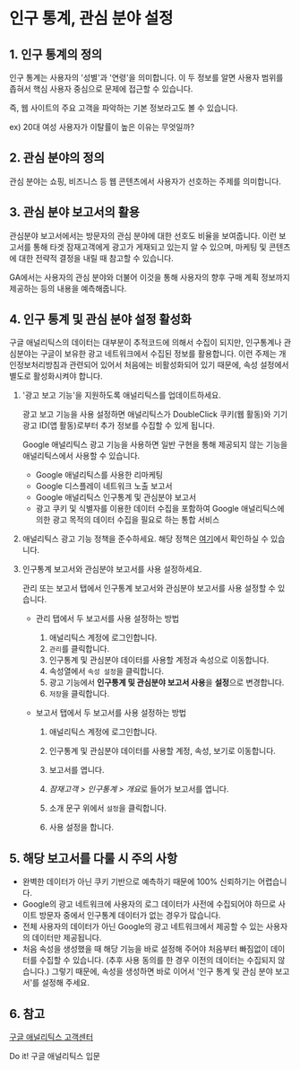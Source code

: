 # 인구 통계, 관심 분야 설정

## 1. 인구 통계의 정의

인구 통계는 사용자의 '성별'과 '연령'을 의미합니다. 이 두 정보를 알면 사용자 범위를 좁혀서 핵심 사용자 중심으로 문제에 접근할 수 있습니다.

즉, 웹 사이트의 주요 고객을 파악하는 기본 정보라고도 볼 수 있습니다.

ex) 20대 여성 사용자가 이탈률이 높은 이유는 무엇일까?

## 2. 관심 분야의 정의

관심 분야는 쇼핑, 비즈니스 등 웹 콘텐츠에서 사용자가 선호하는 주제를 의미합니다.

## 3. 관심 분야 보고서의 활용

관심분야 보고서에서는 방문자의 관심 분야에 대한 선호도 비율을 보여줍니다. 이런 보고서를 통해 타겟 잠재고객에게 광고가 게재되고 있는지 알 수 있으며, 마케팅 및 콘텐츠에 대한 전략적 결정을 내릴 때 참고할 수 있습니다.

GA에서는 사용자의 관심 분야와 더불어 이것을 통해 사용자의 향후 구매 계획 정보까지 제공하는 등의 내용을 예측해줍니다.

## 4. 인구 통계 및 관심 분야 설정 활성화

구글 애널리틱스의 데이터는 대부분이 추적코드에 의해서 수집이 되지만, 인구통계나 관심분야는 구글이 보유한 광고 네트워크에서 수집된 정보를 활용합니다. 이런 주제는 개인정보처리방침과 관련되어 있어서 처음에는 비활성화되어 있기 때문에, 속성 설정에서 별도로 활성화시켜야 합니다.

1. '광고 보고 기능'을 지원하도록 애널리틱스를 업데이트하세요.

   광고 보고 기능을 사용 설정하면 애널리틱스가 DoubleClick 쿠키(웹 활동)와 기기 광고 ID(앱 활동)로부터 추가 정보를 수집할 수 있게 됩니다.

   Google 애널리틱스 광고 기능을 사용하면 일반 구현을 통해 제공되지 않는 기능을 애널리틱스에서 사용할 수 있습니다.

   - Google 애널리틱스를 사용한 리마케팅
   - Google 디스플레이 네트워크 노출 보고서
   - Google 애널리틱스 인구통계 및 관심분야 보고서
   - 광고 쿠키 및 식별자를 이용한 데이터 수집을 포함하여 Google 애널리틱스에 의한 광고 목적의 데이터 수집을 필요로 하는 통합 서비스

2. 애널리틱스 광고 기능 정책을 준수하세요. 해당 정책은 [여기](https://support.google.com/analytics/answer/2700409)에서 확인하실 수 있습니다.

3. 인구통계 보고서와 관심분야 보고서를 사용 설정하세요.

   관리 또는 보고서 탭에서 인구통계 보고서와 관심분야 보고서를 사용 설정할 수 있습니다.

   - 관리 탭에서 두 보고서를 사용 설정하는 방법

     1. 애널리틱스 계정에 로그인합니다.
     2. `관리`를 클릭합니다.
     3. 인구통계 및 관심분야 데이터를 사용할 계정과 속성으로 이동합니다.
     4. 속성열에서 `속성 설정`을 클릭합니다.
     5. 광고 기능에서 **인구통계 및 관심분야 보고서 사용**을 **설정**으로 변경합니다.
     6. `저장`을 클릭합니다.

   - 보고서 탭에서 두 보고서를 사용 설정하는 방법

     1. 애널리틱스 계정에 로그인합니다.
     2. 인구통계 및 관심분야 데이터를 사용할 계정, 속성, 보기로 이동합니다.
     3. 보고서를 엽니다.
     4. *잠재고객 > 인구통계 > 개요*로 들어가 보고서를 엽니다.
     5. 소개 문구 위에서 `설정`을 클릭합니다.

     6. 사용 설정을 합니다.

## 5. 해당 보고서를 다룰 시 주의 사항

- 완벽한 데이터가 아닌 쿠키 기반으로 예측하기 때문에 100% 신뢰하기는 어렵습니다.
- Google의 광고 네트워크에 사용자의 로그 데이터가 사전에 수집되어야 하므로 사이트 방문자 중에서 인구통계 데이터가 없는 경우가 많습니다.
- 전체 사용자의 데이터가 아닌 Google의 광고 네트워크에서 제공할 수 있는 사용자의 데이터만 제공됩니다.
- 처음 속성을 생성했을 때 해당 기능을 바로 설정해 주어야 처음부터 빠짐없이 데이터를 수집할 수 있습니다. (추후 사용 동의를 한 경우 이전의 데이터는 수집되지 않습니다.)
  그렇기 때문에, 속성을 생성하면 바로 이어서 '인구 통계 및 관심 분야 보고서'를 설정해 주세요.

## 6. 참고

[구글 애널리틱스 고객센터](https://support.google.com/analytics#topic=9143232)

Do it! 구글 애널리틱스 입문
